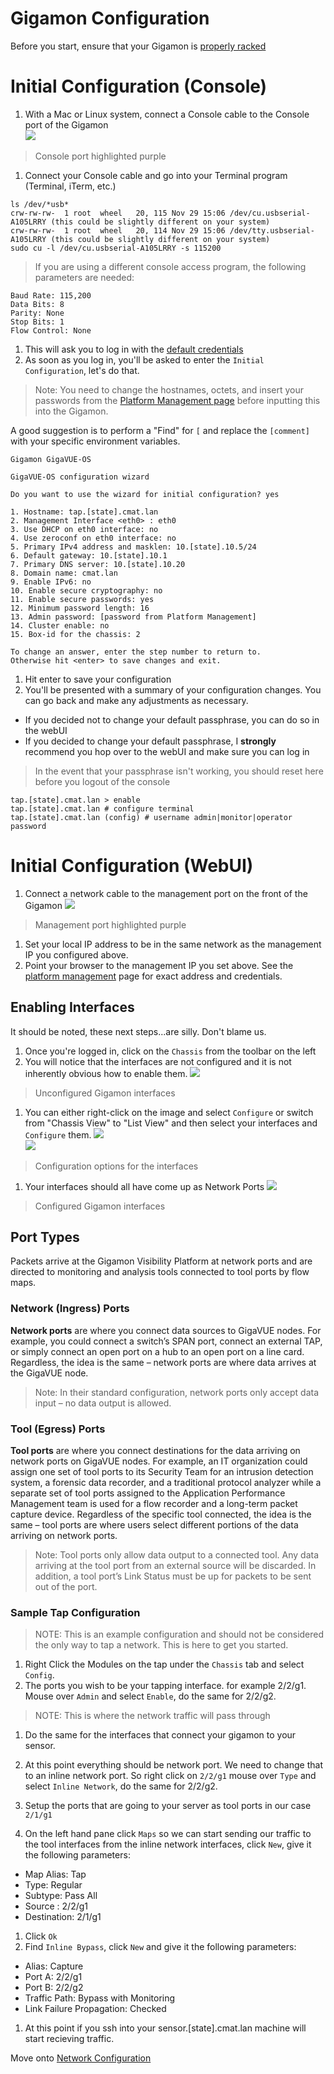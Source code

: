 # Gigamon Configuration

Before you start, ensure that your Gigamon is [properly racked](../hardware-assembly.md)

# Initial Configuration (Console)
1. With a Mac or Linux system, connect a Console cable to the Console port of the Gigamon  
![](../../images/gigamon-console.png)  
> Console port highlighted purple

1. Connect your Console cable and go into your Terminal program (Terminal, iTerm, etc.)
```
ls /dev/*usb*
crw-rw-rw-  1 root  wheel   20, 115 Nov 29 15:06 /dev/cu.usbserial-A105LRRY (this could be slightly different on your system)
crw-rw-rw-  1 root  wheel   20, 114 Nov 29 15:06 /dev/tty.usbserial-A105LRRY (this could be slightly different on your system)
sudo cu -l /dev/cu.usbserial-A105LRRY -s 115200
```
> If you are using a different console access program, the following parameters are needed:

```
Baud Rate: 115,200
Data Bits: 8
Parity: None
Stop Bits: 1
Flow Control: None
```
1. This will ask you to log in with the [default credentials](../credentials.md)
1. As soon as you log in, you'll be asked to enter the `Initial Configuration`, let's do that.

> Note: You need to change the hostnames, octets, and insert your passwords from the [Platform Management page](../platform-management.md) before inputting this into the Gigamon.

A good suggestion is to perform a "Find" for `[` and replace the `[comment]` with your specific environment variables.

```
Gigamon GigaVUE-OS

GigaVUE-OS configuration wizard

Do you want to use the wizard for initial configuration? yes

1. Hostname: tap.[state].cmat.lan
2. Management Interface <eth0> : eth0
3. Use DHCP on eth0 interface: no
4. Use zeroconf on eth0 interface: no
5. Primary IPv4 address and masklen: 10.[state].10.5/24
6. Default gateway: 10.[state].10.1
7. Primary DNS server: 10.[state].10.20
8. Domain name: cmat.lan
9. Enable IPv6: no
10. Enable secure cryptography: no
11. Enable secure passwords: yes
12. Minimum password length: 16
13. Admin password: [password from Platform Management]
14. Cluster enable: no
15. Box-id for the chassis: 2

To change an answer, enter the step number to return to.
Otherwise hit <enter> to save changes and exit.
```
1. Hit enter to save your configuration
1. You'll be presented with a summary of your configuration changes. You can go back and make any adjustments as necessary.  
 - If you decided not to change your default passphrase, you can do so in the webUI  
 - If you decided to change your default passphrase, I **strongly** recommend you hop over to the webUI and make sure you can log in  
> In the event that your passphrase isn't working, you should reset here before you logout of the console

```
tap.[state].cmat.lan > enable
tap.[state].cmat.lan # configure terminal
tap.[state].cmat.lan (config) # username admin|monitor|operator password
```

# Initial Configuration (WebUI)
1. Connect a network cable to the management port on the front of the Gigamon
![](../../images/gigamon-management.png)
> Management port highlighted purple  

1. Set your local IP address to be in the same network as the management IP you configured above.
1. Point your browser to the management IP you set above. See the [platform management](../platform-management.md) page for exact address and credentials.

## Enabling Interfaces
It should be noted, these next steps...are silly. Don't blame us.

1. Once you're logged in, click on the `Chassis` from the toolbar on the left
1. You will notice that the interfaces are not configured and it is not inherently obvious how to enable them.
![](../../images/gigamon-unconfigured.png)  
> Unconfigured Gigamon interfaces

1. You can either right-click on the image and select `Configure` or switch from "Chassis View" to "List View" and then select your interfaces and `Configure` them.
![](../../images/gigamon-rightclick-configure.png)  
![](../../images/gigamon-menu-configure.png)  
> Configuration options for the interfaces

1. Your interfaces should all have come up as Network Ports
![](../../images/gigamon-configured.png)
> Configured Gigamon interfaces

## Port Types
Packets arrive at the Gigamon Visibility Platform at network ports and are directed to monitoring and analysis tools connected to tool ports by flow maps.

### Network (Ingress) Ports
**Network ports** are where you connect data sources to GigaVUE nodes. For example, you could connect a switch’s SPAN port, connect an external TAP, or simply connect an open port on a hub to an open port on a line card. Regardless, the idea is the same – network ports are where data arrives at the GigaVUE node.

> Note:	In their standard configuration, network ports only accept data input – no data output is allowed.

### Tool (Egress) Ports
**Tool ports** are where you connect destinations for the data arriving on network ports on GigaVUE nodes. For example, an IT organization could assign one set of tool ports to its Security Team for an intrusion detection system, a forensic data recorder, and a traditional protocol analyzer while a separate set of tool ports assigned to the Application Performance Management team is used for a flow recorder and a long-term packet capture device. Regardless of the specific tool connected, the idea is the same – tool ports are where users select different portions of the data arriving on network ports.

> Note:	Tool ports only allow data output to a connected tool. Any data arriving at the tool port from an external source will be discarded. In addition, a tool port’s Link Status must be up for packets to be sent out of the port.

### Sample Tap Configuration
> NOTE: This is an example configuration and should not be considered the only way to tap a network. This is here to get you started.

1. Right Click the Modules on the tap under the `Chassis` tab and select `Config`.
1. The ports you wish to be your tapping interface. for example 2/2/g1. Mouse over `Admin` and select `Enable`, do the same for 2/2/g2.
> NOTE: This is where the network traffic will pass through

1. Do the same for the interfaces that connect your gigamon to your sensor.
1. At this point everything should be network port. We need to change that to an inline network port. So right click on `2/2/g1` mouse over `Type` and select `Inline Network`, do the same for 2/2/g2.

1. Setup the ports that are going to your server as tool ports in our case `2/1/g1`

1. On the left hand pane click `Maps` so we can start sending our traffic to the tool interfaces from the inline network interfaces, click `New`, give it the following parameters:
  - Map Alias: Tap
  - Type: Regular
  - Subtype: Pass All
  - Source : 2/2/g1
  - Destination: 2/1/g1

1. Click `Ok`
1. Find `Inline Bypass`, click `New` and give it the following parameters:
  - Alias: Capture
  - Port A: 2/2/g1
  - Port B: 2/2/g2
  - Traffic Path: Bypass with Monitoring
  - Link Failure Propagation: Checked
1. At this point if you ssh into your sensor.[state].cmat.lan machine will start recieving traffic.



Move onto [Network Configuration](../network/README.md)
